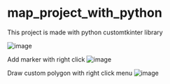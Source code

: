 # map_project_with_python
This project is made with python customtkinter library


![image](https://user-images.githubusercontent.com/71086723/202886176-b5ab1cb5-37a0-4659-a838-54946e780069.png)

Add marker with right click
![image](https://user-images.githubusercontent.com/71086723/202886198-024bea0e-adf8-436c-8557-3894440e3e4a.png)

Draw custom polygon with right click menu
![image](https://user-images.githubusercontent.com/71086723/202886217-759e8562-47d7-4920-8568-5c5706c4df3c.png)

